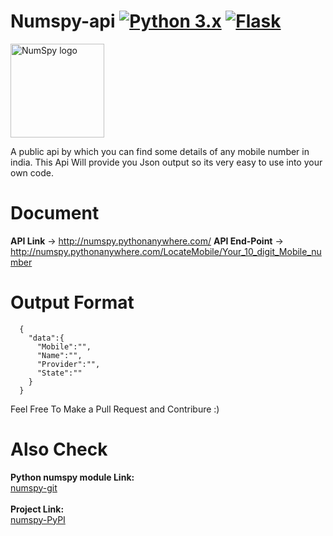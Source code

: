 # Numspy-api  [![Python 3.x](https://img.shields.io/badge/Made%20with-Python3.x-1f425f.svg)](http://www.python.org/download/) [![Flask](https://img.shields.io/badge/Made%20with-Flask-1f425f.svg)](http://flask.pocoo.org/)

<img src="https://github.com/bhattsameer/numspy/blob/master/logo.png" alt="NumSpy logo" width="150px" height="150px"/>

A public api by which you can find some details of any mobile number in india.
This Api Will provide you Json output so its very easy to use into your own code.

# Document

<b>API Link</b> -> http://numspy.pythonanywhere.com/
<b>API End-Point</b> -> http://numspy.pythonanywhere.com/LocateMobile/Your_10_digit_Mobile_number

# Output Format

```
  {
    "data":{
      "Mobile":"",
      "Name":"",
      "Provider":"",
      "State":""
    }
  }
```

Feel Free To Make a Pull Request and Contribure :)

# Also Check

<b>Python numspy module Link:</b></br>
<a href="https://bhattsameer.github.io/numspy">numspy-git</a>
</br></br>
<b>Project Link:</b></br>
<a href="http://www.pypi.org/project/numspy">numspy-PyPI</a>

